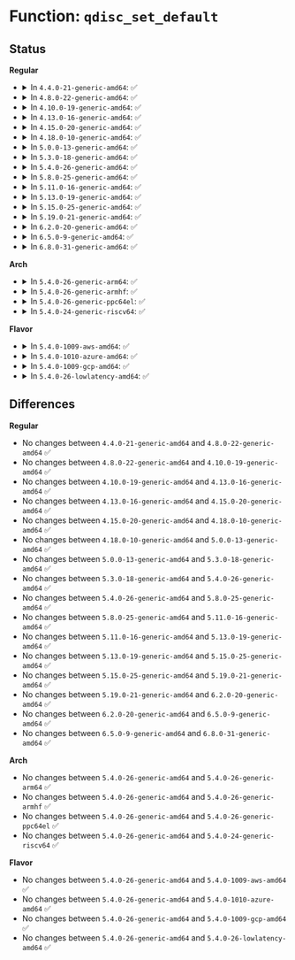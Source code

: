 # Function: <code>qdisc_set_default</code>

## Status
<b>Regular</b>
<ul>
<li>
<details>
<summary>In <code>4.4.0-21-generic-amd64</code>: ✅</summary>

```c
int qdisc_set_default(const char * name)
```

```json
{
  "name": "qdisc_set_default",
  "collision_type": "Unique Global",
  "inline_type": "No",
  "funcs": [
    {
      "addr": 18446744071586465696,
      "name": "qdisc_set_default",
      "external": true,
      "loc": "net/sched/sch_api.c:227",
      "file": "net/sched/sch_api.c",
      "inline": "seen, unknown",
      "caller_inline": [],
      "caller_func": [
        "net/core/sysctl_net_core.c:set_default_qdisc"
      ]
    }
  ],
  "symbols": [
    {
      "addr": 18446744071586465696,
      "name": "qdisc_set_default",
      "section": ".text",
      "bind": "STB_GLOBAL",
      "size": 168
    }
  ]
}
```
</details>
</li>
<li>
<details>
<summary>In <code>4.8.0-22-generic-amd64</code>: ✅</summary>

```c
int qdisc_set_default(const char * name)
```

```json
{
  "name": "qdisc_set_default",
  "collision_type": "Unique Global",
  "inline_type": "No",
  "funcs": [
    {
      "addr": 18446744071586911776,
      "name": "qdisc_set_default",
      "external": true,
      "loc": "net/sched/sch_api.c:225",
      "file": "net/sched/sch_api.c",
      "inline": "seen, unknown",
      "caller_inline": [],
      "caller_func": [
        "net/core/sysctl_net_core.c:set_default_qdisc"
      ]
    }
  ],
  "symbols": [
    {
      "addr": 18446744071586911776,
      "name": "qdisc_set_default",
      "section": ".text",
      "bind": "STB_GLOBAL",
      "size": 165
    }
  ]
}
```
</details>
</li>
<li>
<details>
<summary>In <code>4.10.0-19-generic-amd64</code>: ✅</summary>

```c
int qdisc_set_default(const char * name)
```

```json
{
  "name": "qdisc_set_default",
  "collision_type": "Unique Global",
  "inline_type": "No",
  "funcs": [
    {
      "addr": 18446744071587106208,
      "name": "qdisc_set_default",
      "external": true,
      "loc": "net/sched/sch_api.c:226",
      "file": "net/sched/sch_api.c",
      "inline": "seen, unknown",
      "caller_inline": [],
      "caller_func": [
        "net/core/sysctl_net_core.c:set_default_qdisc"
      ]
    }
  ],
  "symbols": [
    {
      "addr": 18446744071587106208,
      "name": "qdisc_set_default",
      "section": ".text",
      "bind": "STB_GLOBAL",
      "size": 165
    }
  ]
}
```
</details>
</li>
<li>
<details>
<summary>In <code>4.13.0-16-generic-amd64</code>: ✅</summary>

```c
int qdisc_set_default(const char * name)
```

```json
{
  "name": "qdisc_set_default",
  "collision_type": "Unique Global",
  "inline_type": "No",
  "funcs": [
    {
      "addr": 18446744071587234512,
      "name": "qdisc_set_default",
      "external": true,
      "loc": "net/sched/sch_api.c:226",
      "file": "net/sched/sch_api.c",
      "inline": "seen, unknown",
      "caller_inline": [],
      "caller_func": [
        "net/core/sysctl_net_core.c:set_default_qdisc"
      ]
    }
  ],
  "symbols": [
    {
      "addr": 18446744071587234512,
      "name": "qdisc_set_default",
      "section": ".text",
      "bind": "STB_GLOBAL",
      "size": 177
    }
  ]
}
```
</details>
</li>
<li>
<details>
<summary>In <code>4.15.0-20-generic-amd64</code>: ✅</summary>

```c
int qdisc_set_default(const char * name)
```

```json
{
  "name": "qdisc_set_default",
  "collision_type": "Unique Global",
  "inline_type": "No",
  "funcs": [
    {
      "addr": 18446744071587750000,
      "name": "qdisc_set_default",
      "external": true,
      "loc": "net/sched/sch_api.c:220",
      "file": "net/sched/sch_api.c",
      "inline": "seen, unknown",
      "caller_inline": [],
      "caller_func": [
        "net/core/sysctl_net_core.c:set_default_qdisc"
      ]
    }
  ],
  "symbols": [
    {
      "addr": 18446744071587750000,
      "name": "qdisc_set_default",
      "section": ".text",
      "bind": "STB_GLOBAL",
      "size": 177
    }
  ]
}
```
</details>
</li>
<li>
<details>
<summary>In <code>4.18.0-10-generic-amd64</code>: ✅</summary>

```c
int qdisc_set_default(const char * name)
```

```json
{
  "name": "qdisc_set_default",
  "collision_type": "Unique Global",
  "inline_type": "No",
  "funcs": [
    {
      "addr": 18446744071588088576,
      "name": "qdisc_set_default",
      "external": true,
      "loc": "net/sched/sch_api.c:220",
      "file": "net/sched/sch_api.c",
      "inline": "seen, unknown",
      "caller_inline": [],
      "caller_func": [
        "net/core/sysctl_net_core.c:set_default_qdisc"
      ]
    }
  ],
  "symbols": [
    {
      "addr": 18446744071588088576,
      "name": "qdisc_set_default",
      "section": ".text",
      "bind": "STB_GLOBAL",
      "size": 180
    }
  ]
}
```
</details>
</li>
<li>
<details>
<summary>In <code>5.0.0-13-generic-amd64</code>: ✅</summary>

```c
int qdisc_set_default(const char * name)
```

```json
{
  "name": "qdisc_set_default",
  "collision_type": "Unique Global",
  "inline_type": "No",
  "funcs": [
    {
      "addr": 18446744071588265552,
      "name": "qdisc_set_default",
      "external": true,
      "loc": "net/sched/sch_api.c:219",
      "file": "net/sched/sch_api.c",
      "inline": "seen, unknown",
      "caller_inline": [],
      "caller_func": [
        "net/core/sysctl_net_core.c:set_default_qdisc"
      ]
    }
  ],
  "symbols": [
    {
      "addr": 18446744071588265552,
      "name": "qdisc_set_default",
      "section": ".text",
      "bind": "STB_GLOBAL",
      "size": 180
    }
  ]
}
```
</details>
</li>
<li>
<details>
<summary>In <code>5.3.0-18-generic-amd64</code>: ✅</summary>

```c
int qdisc_set_default(const char * name)
```

```json
{
  "name": "qdisc_set_default",
  "collision_type": "Unique Global",
  "inline_type": "No",
  "funcs": [
    {
      "addr": 18446744071588657152,
      "name": "qdisc_set_default",
      "external": true,
      "loc": "net/sched/sch_api.c:215",
      "file": "net/sched/sch_api.c",
      "inline": "seen, unknown",
      "caller_inline": [],
      "caller_func": [
        "net/core/sysctl_net_core.c:set_default_qdisc"
      ]
    }
  ],
  "symbols": [
    {
      "addr": 18446744071588657152,
      "name": "qdisc_set_default",
      "section": ".text",
      "bind": "STB_GLOBAL",
      "size": 180
    }
  ]
}
```
</details>
</li>
<li>
<details>
<summary>In <code>5.4.0-26-generic-amd64</code>: ✅</summary>

```c
int qdisc_set_default(const char * name)
```

```json
{
  "name": "qdisc_set_default",
  "collision_type": "Unique Global",
  "inline_type": "No",
  "funcs": [
    {
      "addr": 18446744071588879536,
      "name": "qdisc_set_default",
      "external": true,
      "loc": "net/sched/sch_api.c:215",
      "file": "net/sched/sch_api.c",
      "inline": "seen, unknown",
      "caller_inline": [],
      "caller_func": [
        "net/core/sysctl_net_core.c:set_default_qdisc"
      ]
    }
  ],
  "symbols": [
    {
      "addr": 18446744071588879536,
      "name": "qdisc_set_default",
      "section": ".text",
      "bind": "STB_GLOBAL",
      "size": 180
    }
  ]
}
```
</details>
</li>
<li>
<details>
<summary>In <code>5.8.0-25-generic-amd64</code>: ✅</summary>

```c
int qdisc_set_default(const char * name)
```

```json
{
  "name": "qdisc_set_default",
  "collision_type": "Unique Global",
  "inline_type": "No",
  "funcs": [
    {
      "addr": 18446744071589770320,
      "name": "qdisc_set_default",
      "external": true,
      "loc": "net/sched/sch_api.c:217",
      "file": "net/sched/sch_api.c",
      "inline": "seen, unknown",
      "caller_inline": [],
      "caller_func": [
        "net/core/sysctl_net_core.c:set_default_qdisc"
      ]
    }
  ],
  "symbols": [
    {
      "addr": 18446744071589770320,
      "name": "qdisc_set_default",
      "section": ".text",
      "bind": "STB_GLOBAL",
      "size": 262
    }
  ]
}
```
</details>
</li>
<li>
<details>
<summary>In <code>5.11.0-16-generic-amd64</code>: ✅</summary>

```c
int qdisc_set_default(const char * name)
```

```json
{
  "name": "qdisc_set_default",
  "collision_type": "Unique Global",
  "inline_type": "No",
  "funcs": [
    {
      "addr": 18446744071589805056,
      "name": "qdisc_set_default",
      "external": true,
      "loc": "net/sched/sch_api.c:217",
      "file": "net/sched/sch_api.c",
      "inline": "seen, unknown",
      "caller_inline": [],
      "caller_func": [
        "net/core/sysctl_net_core.c:set_default_qdisc"
      ]
    }
  ],
  "symbols": [
    {
      "addr": 18446744071589805056,
      "name": "qdisc_set_default",
      "section": ".text",
      "bind": "STB_GLOBAL",
      "size": 262
    }
  ]
}
```
</details>
</li>
<li>
<details>
<summary>In <code>5.13.0-19-generic-amd64</code>: ✅</summary>

```c
int qdisc_set_default(const char * name)
```

```json
{
  "name": "qdisc_set_default",
  "collision_type": "Unique Global",
  "inline_type": "No",
  "funcs": [
    {
      "addr": 18446744071589709728,
      "name": "qdisc_set_default",
      "external": true,
      "loc": "net/sched/sch_api.c:217",
      "file": "net/sched/sch_api.c",
      "inline": "seen, unknown",
      "caller_inline": [],
      "caller_func": [
        "net/core/sysctl_net_core.c:set_default_qdisc"
      ]
    }
  ],
  "symbols": [
    {
      "addr": 18446744071589709728,
      "name": "qdisc_set_default",
      "section": ".text",
      "bind": "STB_GLOBAL",
      "size": 262
    }
  ]
}
```
</details>
</li>
<li>
<details>
<summary>In <code>5.15.0-25-generic-amd64</code>: ✅</summary>

```c
int qdisc_set_default(const char * name)
```

```json
{
  "name": "qdisc_set_default",
  "collision_type": "Unique Global",
  "inline_type": "No",
  "funcs": [
    {
      "addr": 18446744071590467920,
      "name": "qdisc_set_default",
      "external": true,
      "loc": "net/sched/sch_api.c:217",
      "file": "net/sched/sch_api.c",
      "inline": "seen, unknown",
      "caller_inline": [],
      "caller_func": [
        "net/core/sysctl_net_core.c:set_default_qdisc"
      ]
    }
  ],
  "symbols": [
    {
      "addr": 18446744071590467920,
      "name": "qdisc_set_default",
      "section": ".text",
      "bind": "STB_GLOBAL",
      "size": 262
    }
  ]
}
```
</details>
</li>
<li>
<details>
<summary>In <code>5.19.0-21-generic-amd64</code>: ✅</summary>

```c
int qdisc_set_default(const char * name)
```

```json
{
  "name": "qdisc_set_default",
  "collision_type": "Unique Global",
  "inline_type": "No",
  "funcs": [
    {
      "addr": 18446744071592070416,
      "name": "qdisc_set_default",
      "external": true,
      "loc": "net/sched/sch_api.c:217",
      "file": "net/sched/sch_api.c",
      "inline": "seen, unknown",
      "caller_inline": [],
      "caller_func": [
        "net/core/sysctl_net_core.c:set_default_qdisc"
      ]
    }
  ],
  "symbols": [
    {
      "addr": 18446744071592070416,
      "name": "qdisc_set_default",
      "section": ".text",
      "bind": "STB_GLOBAL",
      "size": 298
    }
  ]
}
```
</details>
</li>
<li>
<details>
<summary>In <code>6.2.0-20-generic-amd64</code>: ✅</summary>

```c
int qdisc_set_default(const char * name)
```

```json
{
  "name": "qdisc_set_default",
  "collision_type": "Unique Global",
  "inline_type": "No",
  "funcs": [
    {
      "addr": 18446744071593890144,
      "name": "qdisc_set_default",
      "external": true,
      "loc": "net/sched/sch_api.c:219",
      "file": "net/sched/sch_api.c",
      "inline": "seen, unknown",
      "caller_inline": [],
      "caller_func": [
        "net/core/sysctl_net_core.c:set_default_qdisc"
      ]
    }
  ],
  "symbols": [
    {
      "addr": 18446744071593890144,
      "name": "qdisc_set_default",
      "section": ".text",
      "bind": "STB_GLOBAL",
      "size": 298
    }
  ]
}
```
</details>
</li>
<li>
<details>
<summary>In <code>6.5.0-9-generic-amd64</code>: ✅</summary>

```c
int qdisc_set_default(const char * name)
```

```json
{
  "name": "qdisc_set_default",
  "collision_type": "Unique Global",
  "inline_type": "No",
  "funcs": [
    {
      "addr": 18446744071594265488,
      "name": "qdisc_set_default",
      "external": true,
      "loc": "net/sched/sch_api.c:219",
      "file": "net/sched/sch_api.c",
      "inline": "seen, unknown",
      "caller_inline": [],
      "caller_func": [
        "net/core/sysctl_net_core.c:set_default_qdisc"
      ]
    }
  ],
  "symbols": [
    {
      "addr": 18446744071594265488,
      "name": "qdisc_set_default",
      "section": ".text",
      "bind": "STB_GLOBAL",
      "size": 298
    }
  ]
}
```
</details>
</li>
<li>
<details>
<summary>In <code>6.8.0-31-generic-amd64</code>: ✅</summary>

```c
int qdisc_set_default(const char * name)
```

```json
{
  "name": "qdisc_set_default",
  "collision_type": "Unique Global",
  "inline_type": "No",
  "funcs": [
    {
      "addr": 18446744071595063376,
      "name": "qdisc_set_default",
      "external": true,
      "loc": "net/sched/sch_api.c:219",
      "file": "net/sched/sch_api.c",
      "inline": "seen, unknown",
      "caller_inline": [],
      "caller_func": [
        "net/core/sysctl_net_core.c:set_default_qdisc"
      ]
    }
  ],
  "symbols": [
    {
      "addr": 18446744071595063376,
      "name": "qdisc_set_default",
      "section": ".text",
      "bind": "STB_GLOBAL",
      "size": 298
    }
  ]
}
```
</details>
</li>
</ul>
<b>Arch</b>
<ul>
<li>
<details>
<summary>In <code>5.4.0-26-generic-arm64</code>: ✅</summary>

```c
int qdisc_set_default(const char * name)
```

```json
{
  "name": "qdisc_set_default",
  "collision_type": "Unique Global",
  "inline_type": "No",
  "funcs": [
    {
      "addr": 18446603336502469064,
      "name": "qdisc_set_default",
      "external": true,
      "loc": "net/sched/sch_api.c:215",
      "file": "net/sched/sch_api.c",
      "inline": "seen, unknown",
      "caller_inline": [],
      "caller_func": [
        "net/core/sysctl_net_core.c:set_default_qdisc"
      ]
    }
  ],
  "symbols": [
    {
      "addr": 18446603336502469064,
      "name": "qdisc_set_default",
      "section": ".text",
      "bind": "STB_GLOBAL",
      "size": 352
    }
  ]
}
```
</details>
</li>
<li>
<details>
<summary>In <code>5.4.0-26-generic-armhf</code>: ✅</summary>

```c
int qdisc_set_default(const char * name)
```

```json
{
  "name": "qdisc_set_default",
  "collision_type": "Unique Global",
  "inline_type": "No",
  "funcs": [
    {
      "addr": 3235183740,
      "name": "qdisc_set_default",
      "external": true,
      "loc": "net/sched/sch_api.c:215",
      "file": "net/sched/sch_api.c",
      "inline": "seen, unknown",
      "caller_inline": [],
      "caller_func": [
        "net/core/sysctl_net_core.c:set_default_qdisc"
      ]
    }
  ],
  "symbols": [
    {
      "addr": 3235183740,
      "name": "qdisc_set_default",
      "section": ".text",
      "bind": "STB_GLOBAL",
      "size": 204
    }
  ]
}
```
</details>
</li>
<li>
<details>
<summary>In <code>5.4.0-26-generic-ppc64el</code>: ✅</summary>

```c
int qdisc_set_default(const char * name)
```

```json
{
  "name": "qdisc_set_default",
  "collision_type": "Unique Global",
  "inline_type": "No",
  "funcs": [
    {
      "addr": 13835058055296025184,
      "name": "qdisc_set_default",
      "external": true,
      "loc": "net/sched/sch_api.c:215",
      "file": "net/sched/sch_api.c",
      "inline": "seen, unknown",
      "caller_inline": [],
      "caller_func": [
        "net/core/sysctl_net_core.c:set_default_qdisc"
      ]
    }
  ],
  "symbols": [
    {
      "addr": 13835058055296025184,
      "name": "qdisc_set_default",
      "section": ".text",
      "bind": "STB_GLOBAL",
      "size": 312
    }
  ]
}
```
</details>
</li>
<li>
<details>
<summary>In <code>5.4.0-24-generic-riscv64</code>: ✅</summary>

```c
int qdisc_set_default(const char * name)
```

```json
{
  "name": "qdisc_set_default",
  "collision_type": "Unique Global",
  "inline_type": "No",
  "funcs": [
    {
      "addr": 18446743936278651678,
      "name": "qdisc_set_default",
      "external": true,
      "loc": "net/sched/sch_api.c:215",
      "file": "net/sched/sch_api.c",
      "inline": "seen, unknown",
      "caller_inline": [],
      "caller_func": [
        "net/core/sysctl_net_core.c:set_default_qdisc"
      ]
    }
  ],
  "symbols": [
    {
      "addr": 18446743936278651678,
      "name": "qdisc_set_default",
      "section": ".text",
      "bind": "STB_GLOBAL",
      "size": 210
    }
  ]
}
```
</details>
</li>
</ul>
<b>Flavor</b>
<ul>
<li>
<details>
<summary>In <code>5.4.0-1009-aws-amd64</code>: ✅</summary>

```c
int qdisc_set_default(const char * name)
```

```json
{
  "name": "qdisc_set_default",
  "collision_type": "Unique Global",
  "inline_type": "No",
  "funcs": [
    {
      "addr": 18446744071588485920,
      "name": "qdisc_set_default",
      "external": true,
      "loc": "net/sched/sch_api.c:215",
      "file": "net/sched/sch_api.c",
      "inline": "seen, unknown",
      "caller_inline": [],
      "caller_func": [
        "net/core/sysctl_net_core.c:set_default_qdisc"
      ]
    }
  ],
  "symbols": [
    {
      "addr": 18446744071588485920,
      "name": "qdisc_set_default",
      "section": ".text",
      "bind": "STB_GLOBAL",
      "size": 180
    }
  ]
}
```
</details>
</li>
<li>
<details>
<summary>In <code>5.4.0-1010-azure-amd64</code>: ✅</summary>

```c
int qdisc_set_default(const char * name)
```

```json
{
  "name": "qdisc_set_default",
  "collision_type": "Unique Global",
  "inline_type": "No",
  "funcs": [
    {
      "addr": 18446744071588197920,
      "name": "qdisc_set_default",
      "external": true,
      "loc": "net/sched/sch_api.c:215",
      "file": "net/sched/sch_api.c",
      "inline": "seen, unknown",
      "caller_inline": [],
      "caller_func": [
        "net/core/sysctl_net_core.c:set_default_qdisc"
      ]
    }
  ],
  "symbols": [
    {
      "addr": 18446744071588197920,
      "name": "qdisc_set_default",
      "section": ".text",
      "bind": "STB_GLOBAL",
      "size": 180
    }
  ]
}
```
</details>
</li>
<li>
<details>
<summary>In <code>5.4.0-1009-gcp-amd64</code>: ✅</summary>

```c
int qdisc_set_default(const char * name)
```

```json
{
  "name": "qdisc_set_default",
  "collision_type": "Unique Global",
  "inline_type": "No",
  "funcs": [
    {
      "addr": 18446744071588818096,
      "name": "qdisc_set_default",
      "external": true,
      "loc": "net/sched/sch_api.c:215",
      "file": "net/sched/sch_api.c",
      "inline": "seen, unknown",
      "caller_inline": [],
      "caller_func": [
        "net/core/sysctl_net_core.c:set_default_qdisc"
      ]
    }
  ],
  "symbols": [
    {
      "addr": 18446744071588818096,
      "name": "qdisc_set_default",
      "section": ".text",
      "bind": "STB_GLOBAL",
      "size": 180
    }
  ]
}
```
</details>
</li>
<li>
<details>
<summary>In <code>5.4.0-26-lowlatency-amd64</code>: ✅</summary>

```c
int qdisc_set_default(const char * name)
```

```json
{
  "name": "qdisc_set_default",
  "collision_type": "Unique Global",
  "inline_type": "No",
  "funcs": [
    {
      "addr": 18446744071588958704,
      "name": "qdisc_set_default",
      "external": true,
      "loc": "net/sched/sch_api.c:215",
      "file": "net/sched/sch_api.c",
      "inline": "seen, unknown",
      "caller_inline": [],
      "caller_func": [
        "net/core/sysctl_net_core.c:set_default_qdisc"
      ]
    }
  ],
  "symbols": [
    {
      "addr": 18446744071588958704,
      "name": "qdisc_set_default",
      "section": ".text",
      "bind": "STB_GLOBAL",
      "size": 192
    }
  ]
}
```
</details>
</li>
</ul>

## Differences
<b>Regular</b>
<ul>
<li>
No changes between <code>4.4.0-21-generic-amd64</code> and <code>4.8.0-22-generic-amd64</code> ✅
</li>
<li>
No changes between <code>4.8.0-22-generic-amd64</code> and <code>4.10.0-19-generic-amd64</code> ✅
</li>
<li>
No changes between <code>4.10.0-19-generic-amd64</code> and <code>4.13.0-16-generic-amd64</code> ✅
</li>
<li>
No changes between <code>4.13.0-16-generic-amd64</code> and <code>4.15.0-20-generic-amd64</code> ✅
</li>
<li>
No changes between <code>4.15.0-20-generic-amd64</code> and <code>4.18.0-10-generic-amd64</code> ✅
</li>
<li>
No changes between <code>4.18.0-10-generic-amd64</code> and <code>5.0.0-13-generic-amd64</code> ✅
</li>
<li>
No changes between <code>5.0.0-13-generic-amd64</code> and <code>5.3.0-18-generic-amd64</code> ✅
</li>
<li>
No changes between <code>5.3.0-18-generic-amd64</code> and <code>5.4.0-26-generic-amd64</code> ✅
</li>
<li>
No changes between <code>5.4.0-26-generic-amd64</code> and <code>5.8.0-25-generic-amd64</code> ✅
</li>
<li>
No changes between <code>5.8.0-25-generic-amd64</code> and <code>5.11.0-16-generic-amd64</code> ✅
</li>
<li>
No changes between <code>5.11.0-16-generic-amd64</code> and <code>5.13.0-19-generic-amd64</code> ✅
</li>
<li>
No changes between <code>5.13.0-19-generic-amd64</code> and <code>5.15.0-25-generic-amd64</code> ✅
</li>
<li>
No changes between <code>5.15.0-25-generic-amd64</code> and <code>5.19.0-21-generic-amd64</code> ✅
</li>
<li>
No changes between <code>5.19.0-21-generic-amd64</code> and <code>6.2.0-20-generic-amd64</code> ✅
</li>
<li>
No changes between <code>6.2.0-20-generic-amd64</code> and <code>6.5.0-9-generic-amd64</code> ✅
</li>
<li>
No changes between <code>6.5.0-9-generic-amd64</code> and <code>6.8.0-31-generic-amd64</code> ✅
</li>
</ul>
<b>Arch</b>
<ul>
<li>
No changes between <code>5.4.0-26-generic-amd64</code> and <code>5.4.0-26-generic-arm64</code> ✅
</li>
<li>
No changes between <code>5.4.0-26-generic-amd64</code> and <code>5.4.0-26-generic-armhf</code> ✅
</li>
<li>
No changes between <code>5.4.0-26-generic-amd64</code> and <code>5.4.0-26-generic-ppc64el</code> ✅
</li>
<li>
No changes between <code>5.4.0-26-generic-amd64</code> and <code>5.4.0-24-generic-riscv64</code> ✅
</li>
</ul>
<b>Flavor</b>
<ul>
<li>
No changes between <code>5.4.0-26-generic-amd64</code> and <code>5.4.0-1009-aws-amd64</code> ✅
</li>
<li>
No changes between <code>5.4.0-26-generic-amd64</code> and <code>5.4.0-1010-azure-amd64</code> ✅
</li>
<li>
No changes between <code>5.4.0-26-generic-amd64</code> and <code>5.4.0-1009-gcp-amd64</code> ✅
</li>
<li>
No changes between <code>5.4.0-26-generic-amd64</code> and <code>5.4.0-26-lowlatency-amd64</code> ✅
</li>
</ul>
